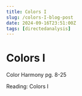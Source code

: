 ```yaml
---
title: Colors I
slug: /colors-I-blog-post
date: 2024-09-16T23:51:00Z
tags: [directedanalysis]
---
```


# Colors I

Color Harmony pg. 8-25

Reading: Colors I